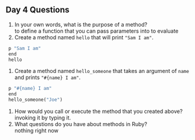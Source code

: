## Day 4 Questions

1. In your own words, what is the purpose of a method?  
to define a function that you can pass parameters into to evaluate  
1. Create a method named `hello` that will print `"Sam I am"`.
```def hello()
 p "Sam I am"
 end
 hello
```
1. Create a method named `hello_someone` that takes an argument of `name` and prints `"#{name} I am"`.
```def hello_someone(name)
 p "#{name} I am"
 end
 hello_someone("Joe")
 ```
1. How would you call or execute the method that you created above?    
invoking it by typing it.  
1. What questions do you have about methods in Ruby?  
nothing right now